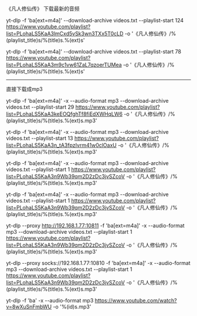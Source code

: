


《凡人修仙传》 下载最新的音频

yt-dlp -f 'ba[ext=m4a]' --download-archive videos.txt  --playlist-start 124  https://www.youtube.com/playlist?list=PLohaLS5KaA3lmCxd5vSk3wn3TXx5T0cLD -o '《凡人修仙传》/%(playlist_title)s/%(title)s.%(ext)s'




yt-dlp -f 'ba[ext=m4a]' --download-archive videos.txt  --playlist-start 78  https://www.youtube.com/playlist?list=PLohaLS5KaA3m9c1vw61ZaL7qzoerTUMea -o '《凡人修仙传》/%(playlist_title)s/%(title)s.%(ext)s'

-----------------




直接下载成mp3



yt-dlp -f 'ba[ext=m4a]' -x --audio-format mp3 --download-archive videos.txt  --playlist-start 29  https://www.youtube.com/playlist?list=PLohaLS5KaA3keEOQfghTf8fiEdXWHqLW6 -o '《凡人修仙传》/%(playlist_title)s/%(title)s.%(ext)s.mp3'



yt-dlp -f 'ba[ext=m4a]' -x --audio-format mp3 --download-archive videos.txt  --playlist-start 13  https://www.youtube.com/playlist?list=PLohaLS5KaA3n_tA3fpzIvrm41w0clOaxU -o '《凡人修仙传》/%(playlist_title)s/%(title)s.%(ext)s.mp3'



yt-dlp -f 'ba[ext=m4a]' -x --audio-format mp3 --download-archive videos.txt  --playlist-start 1  https://www.youtube.com/playlist?list=PLohaLS5KaA3n9Wb39qm2D2zDc3jvSZcoV -o '《凡人修仙传》/%(playlist_title)s/%(title)s.%(ext)s.mp3'



yt-dlp -f 'ba[ext=m4a]' -x --audio-format mp3 --download-archive videos.txt  --playlist-start 1  https://www.youtube.com/playlist?list=PLohaLS5KaA3n9Wb39qm2D2zDc3jvSZcoV -o '《凡人修仙传》/%(playlist_title)s/%(title)s.%(ext)s.mp3'




yt-dlp --proxy http://192.168.1.77:10811 -f 'ba[ext=m4a]' -x --audio-format mp3 --download-archive videos.txt  --playlist-start 1  https://www.youtube.com/playlist?list=PLohaLS5KaA3n9Wb39qm2D2zDc3jvSZcoV -o '《凡人修仙传》/%(playlist_title)s/%(title)s.%(ext)s.mp3'





yt-dlp --proxy socks://192.168.1.77:10810 -f 'ba[ext=m4a]' -x --audio-format mp3 --download-archive videos.txt  --playlist-start 1  https://www.youtube.com/playlist?list=PLohaLS5KaA3n9Wb39qm2D2zDc3jvSZcoV -o '《凡人修仙传》/%(playlist_title)s/%(title)s.%(ext)s.mp3'




yt-dlp -f 'ba' -x --audio-format mp3 https://www.youtube.com/watch?v=8wXuSnFmbWU -o '%(id)s.mp3'